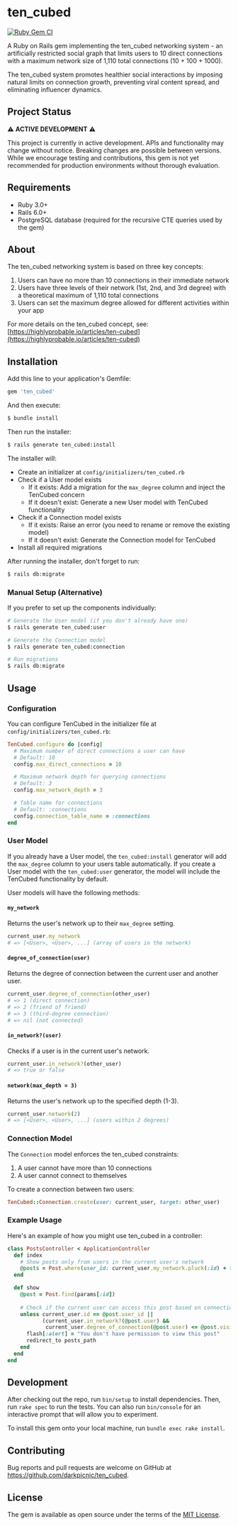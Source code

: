 # ten_cubed
[![Ruby Gem CI](https://github.com/darkpicnic/ten_cubed/actions/workflows/main.yml/badge.svg)](https://github.com/darkpicnic/ten_cubed/actions/workflows/main.yml)

A Ruby on Rails gem implementing the ten_cubed networking system - an artificially restricted social graph that limits users to 10 direct connections with a maximum network size of 1,110 total connections (10 + 100 + 1000).

The ten_cubed system promotes healthier social interactions by imposing natural limits on connection growth, preventing viral content spread, and eliminating influencer dynamics.

## Project Status

⚠️ **ACTIVE DEVELOPMENT** ⚠️

This project is currently in active development. APIs and functionality may change without notice. Breaking changes are possible between versions. While we encourage testing and contributions, this gem is not yet recommended for production environments without thorough evaluation.

## Requirements

* Ruby 3.0+
* Rails 6.0+
* PostgreSQL database (required for the recursive CTE queries used by the gem)

## About

The ten_cubed networking system is based on three key concepts:

1. Users can have no more than 10 connections in their immediate network
2. Users have three levels of their network (1st, 2nd, and 3rd degree) with a theoretical maximum of 1,110 total connections
3. Users can set the maximum degree allowed for different activities within your app

For more details on the ten_cubed concept, see: [https://highlyprobable.io/articles/ten-cubed](https://highlyprobable.io/articles/ten-cubed)

## Installation

Add this line to your application's Gemfile:

```ruby
gem 'ten_cubed'
```

And then execute:

```bash
$ bundle install
```

Then run the installer:

```bash
$ rails generate ten_cubed:install
```

The installer will:
- Create an initializer at `config/initializers/ten_cubed.rb`
- Check if a User model exists
  - If it exists: Add a migration for the `max_degree` column and inject the TenCubed concern
  - If it doesn't exist: Generate a new User model with TenCubed functionality
- Check if a Connection model exists
  - If it exists: Raise an error (you need to rename or remove the existing model)
  - If it doesn't exist: Generate the Connection model for TenCubed
- Install all required migrations

After running the installer, don't forget to run:

```bash
$ rails db:migrate
```

### Manual Setup (Alternative)

If you prefer to set up the components individually:

```bash
# Generate the User model (if you don't already have one)
$ rails generate ten_cubed:user

# Generate the Connection model
$ rails generate ten_cubed:connection

# Run migrations
$ rails db:migrate
```

## Usage

### Configuration

You can configure TenCubed in the initializer file at `config/initializers/ten_cubed.rb`:

```ruby
TenCubed.configure do |config|
  # Maximum number of direct connections a user can have
  # Default: 10
  config.max_direct_connections = 10

  # Maximum network depth for querying connections
  # Default: 3
  config.max_network_depth = 3

  # Table name for connections
  # Default: :connections
  config.connection_table_name = :connections
end
```

### User Model

If you already have a User model, the `ten_cubed:install` generator will add the `max_degree` column to your users table automatically. If you create a User model with the `ten_cubed:user` generator, the model will include the TenCubed functionality by default.

User models will have the following methods:

#### `my_network`

Returns the user's network up to their `max_degree` setting.

```ruby
current_user.my_network
# => [<User>, <User>, ...] (array of users in the network)
```

#### `degree_of_connection(user)`

Returns the degree of connection between the current user and another user.

```ruby
current_user.degree_of_connection(other_user)
# => 1 (direct connection)
# => 2 (friend of friend)
# => 3 (third-degree connection)
# => nil (not connected)
```

#### `in_network?(user)`

Checks if a user is in the current user's network.

```ruby
current_user.in_network?(other_user)
# => true or false
```

#### `network(max_depth = 3)`

Returns the user's network up to the specified depth (1-3).

```ruby
current_user.network(2)
# => [<User>, <User>, ...] (users within 2 degrees)
```

### Connection Model

The `Connection` model enforces the ten_cubed constraints:

1. A user cannot have more than 10 connections
2. A user cannot connect to themselves

To create a connection between two users:

```ruby
TenCubed::Connection.create(user: current_user, target: other_user)
```

### Example Usage

Here's an example of how you might use ten_cubed in a controller:

```ruby
class PostsController < ApplicationController
  def index
    # Show posts only from users in the current user's network
    @posts = Post.where(user_id: current_user.my_network.pluck(:id) + [current_user.id])
  end

  def show
    @post = Post.find(params[:id])
    
    # Check if the current user can access this post based on connection degree
    unless current_user.id == @post.user_id || 
           (current_user.in_network?(@post.user) && 
            current_user.degree_of_connection(@post.user) <= @post.visibility_degree)
      flash[:alert] = "You don't have permission to view this post"
      redirect_to posts_path
    end
  end
end
```

## Development

After checking out the repo, run `bin/setup` to install dependencies. Then, run `rake spec` to run the tests. You can also run `bin/console` for an interactive prompt that will allow you to experiment.

To install this gem onto your local machine, run `bundle exec rake install`.

## Contributing

Bug reports and pull requests are welcome on GitHub at https://github.com/darkpicnic/ten_cubed.

## License

The gem is available as open source under the terms of the [MIT License](https://opensource.org/licenses/MIT).

